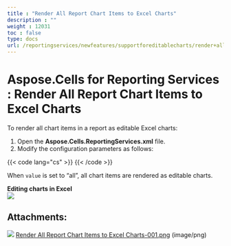 ```yaml
---
title : "Render All Report Chart Items to Excel Charts" 
description : "" 
weight : 12031 
toc : false
type: docs
url: /reportingservices/newfeatures/supportforeditablecharts/render+all+report+chart+items+to+excel+charts/
---
```


# Aspose.Cells for Reporting Services : Render All Report Chart Items to Excel Charts


To render all chart items in a report as editable Excel charts:

1.  Open the **Aspose.Cells.ReportingServices.xml** file.
2.  Modify the configuration parameters as follows:  
      
    
{{< code lang="cs" >}}
<Chart value="all">
</Chart>
{{< /code >}}
    

When `value` is set to “all”, all chart items are rendered as editable charts.

**Editing charts in Excel**  
![](https://docs2.aspose.com/cells/reportingservices/attachments/6094933/6193424.png)

## Attachments:

![](https://docs2.aspose.com/cells/reportingservices/images/icons/bullet_blue.gif) [Render All Report Chart Items to Excel Charts-001.png](https://docs2.aspose.com/cells/reportingservices/attachments/6094933/6193424.png) (image/png)  

